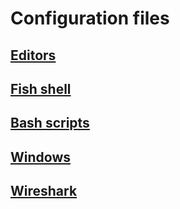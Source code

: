 # Configuration files

## [Editors](./editors)

## [Fish shell](./fish)

## [Bash scripts](./shell_scripts)

## [Windows](./windows)

## [Wireshark](./wireshark)